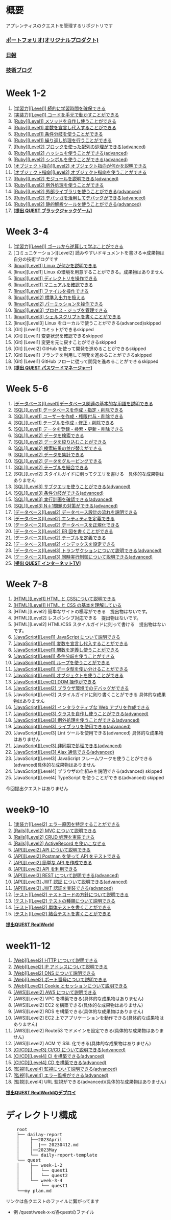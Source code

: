 # 概要
アプレンティスのクエストを管理するリポジトリです

### [ポートフォリオ(オリジナルプロダクト)](https://github.com/fukada-m/ouryokukou_booking)
### [日報](report/daily-report)
### [技術ブログ](https://qiita.com/yami-yami)

# Week 1-2　
1. [[学習力][Level1] 続的に学習時間を確保できる](quest/week-1-2/quest1.md)<br>
2. [[実装力][Level1] コードを手元で動かすことができる](quest/week-1-2/quest2.rb)<br>
3. [[Ruby][Level1] メソッドを自作し使うことができる](quest/week-1-2/quest3.rb)<br>
4. [[Ruby][Level1] 変数を宣言し代入することができる](quest/week-1-2/quest4.rb)<br>
5. [[Ruby][Level1] 条件分岐を使うことができる](quest/week-1-2/quest5.rb)<br>
6. [[Ruby][Level1] 繰り返し処理を行うことができる](quest/week-1-2/quest6.rb)<br>
7. [[Ruby][Level2] ブロックを使った配列の処理ができる(advanced)](quest/week-1-2/quest7.rb)<br>
8. [[Ruby][Level2] ハッシュを使うことができる(advanced)](quest/week-1-2/quest8.rb)<br>
9. [[Ruby][Level2] シンボルを使うことができる(advanced)](quest/week-1-2/quest9.rb)<br>
10. [[オブジェクト指向][Level2] オブジェクト指向が何かを説明できる](quest/week-1-2/quest10.md)<br>
11. [[オブジェクト指向][Level2] オブジェクト指向を使うことができる](quest/week-1-2/quest11.rb)<br>
12. [[Ruby][Level2] モジュールを説明できる(advanced)](quest/week-1-2/quest12.md)<br>
13. [[Ruby][Level2] 例外処理を使うことができる](quest/week-1-2/quest13.rb)<br>
14. [[Ruby][Level2] 外部ライブラリを使うことができる(advanced)](quest/week-1-2/quest14.rb)<br>
15. [[Ruby][Level2] デバッガを活用してデバッグができる(advanced)](quest/week-1-2/quest15.rb)<br>
16. [[Ruby][Level2] 静的解析ツールを使うことができる(advanced)](quest/week-1-2/quest16.md)<br>
17. **[[提出 QUEST ブラックジャックゲーム]](quest/week-1-2/submission-quest)<br>**


# Week 3-4
1. [[学習力][Level1] ゴールから逆算して学ぶことができる](my_plan.md)
2. [コミュニケーション][Level2] 読みやすいドキュメントを書ける=>成果物は自分の技術ブログです
3. [[linux][Level1] Linux が何かを説明できる](quest/week-3-4/quest3.md)
4. [linux][Level1] Linux の環境を用意することができる。成果物はありません
5. [[linux][Level1] ディレクトリを操作できる](quest/week-3-4/quest5.md)
6. [[linux][Level1] マニュアルを確認できる](quest/week-3-4/quest6.md)
7. [[linux][Level1] ファイルを操作できる](quest/week-3-4/quest7.md)
8. [[linux][Level2] 標準入出力を扱える](quest/week-3-4/quest8.md)
9. [[linux][Level2] パーミッションを操作できる](quest/week-3-4/quest9.md)
10. [[linux][Level3] プロセス・ジョブを管理できる](quest/week-3-4/quest10.md)
11. [[linux][Level3] シェルスクリプトを書くことができる](quest/week-3-4/quest11/)
12. [linux][Level3] Linux をローカルで使うことができる(advanced)skipped
13. [Git] [Level1] コミットができるskipped
14. [Git] [Level1] 変更状況を確認できるskipped
15. [Git] [Level1] 変更を元に戻すことができるskipped
16. [Git] [Level2] GitHub を使って開発を進めることができるskipped
17. [Git] [Level1] ブランチを利用して開発を進めることができるskipped
18. [Git] [Level1] GitHub フローに従って開発を進めることができるskipped
19. **[[提出 QUEST パスワードマネージャー]](quest/week-3-4/submission_quest/)**


# Week 5-6
1. [[データベース][Level1]データベース関連の基本的な用語を説明できる](quest/week-5-6/quest1.md)
2. [[SQL][Level1] データベースを作成・指定・削除できる](quest/week-5-6/quest2.md)
3. [[SQL][Level1] ユーザーを作成・権限付与・削除できる](quest/week-5-6/quest3.md)
4. [[SQL][Level1] テーブルを作成・修正・削除できる](quest/week-5-6/quest4.md)
5. [[SQL][Level1] データを登録・検索・更新・削除できる](quest/week-5-6/quest5.md)
6. [[SQL][Level2] データを検索できる](quest/week-5-6/quest6.md)
7. [[SQL][Level2] データを絞り込むことができる](quest/week-5-6/quest7.md)
8. [[SQL][Level2] 検索結果の並び替えができる](quest/week-5-6/quest8.md)
9. [[SQL][Level2] データを集計できる](quest/week-5-6/quest9.md)
10. [[SQL][Level2] データをグルーピングできる](quest/week-5-6/quest10.md)
11. [[SQL][Level2] テーブルを結合できる](quest/week-5-6/quest11.md)
12. [SQL][Level2] スタイルガイドに則ってクエリを書ける　具体的な成果物はありません
13. [[SQL][Level3] サブクエリを使うことができる(advanced)](quest/week-5-6/quest13.md)
14. [[SQL][Level3] 条件分岐ができる(advanced)](quest/week-5-6/quest14.md)
15. [[SQL][Level3] 実行計画を確認できる(advanced)](quest/week-5-6/quest15.md)
16. [[SQL][Level3] N＋1問題の対策ができる(advanced)](quest/week-5-6/quest16.md)
17. [[データベース][Level2] データベース設計の流れを説明できる](quest/week-5-6/quest17.md)
18. [[データベース][Level2] エンティティを定義できる](quest/week-5-6/quest18.md)
19. [[データベース][Level2] データベースを正規化できる](quest/week-5-6/quest19.md)
20. [[データベース][Level2] ER 図を書くことができる](https://www.notion.so/20-f318f151d2d344948253a2ca79d8b240?pvs=4)
21. [[データベース][Level2] テーブルを定義できる](quest/week-5-6/quest21.md)
22. [[データベース][Level2] インデックスを設定できる](quest/week-5-6/quest22.md)
23. [[データベース][Level3] トランザクションについて説明できる(advanced)](quest/week-5-6/quest23.md)
24. [[データベース][Level3] 同時実行制御について説明できる(advanced)](quest/week-5-6/quest24.md)
25. **[[提出 QUEST インターネットTV]](quest/week-5-6/internetTV/)**

# Week 7-8
1. [[HTML][Level1] HTML と CSSについて説明できる](quest/week7-8/quest1.md)
2. [[HTML][Level1] HTML と CSS の基本を理解している](quest/week7-8/quest2.md)
3. [HTML][Level2] 簡単なサイトの模写ができる　提出物はないです。
4. [HTML][Level2] レスポンシブ対応できる　提出物はないです。
5. [HTML][Level2] HTML/CSS スタイルガイドに則って書ける　提出物はないです。
6. [[JavaScript][Level1] JavaScript について説明できる](quest/week-7-8/quest6/)
7. [[JavaScript][Level1] 変数を宣言し代入することができる](quest/week-7-8/quest7/)
8. [[JavaScript][Level1] 関数を定義し使うことができる](quest/week-7-8/quest8/)
9. [[JavaScript][Level1] 条件分岐を使うことができる](quest/week-7-8/quest9/)
10. [[JavaScript][Level1] ループを使うことができる](quest/week-7-8/quest10/)
11. [[JavaScript][Level1] データ型を使い分けることができる](quest/week-7-8/quest11.md)
12. [[JavaScript][Level1] オブジェクトを使うことができる](quest/week-7-8/quest12/)
13. [[JavaScript][Level2] DOM 操作ができる](quest/week-7-8/quest13/)
14. [[JavaScript][Level2] ブラウザ環境でのデバッグができる](quest/week-7-8/quest14.md)
15. [JavaScript][Level2] スタイルガイドに則り書くことができる 具体的な成果物はありません
16. [[JavaScript][Level2] インタラクティブな Web アプリを作成できる](quest/week-7-8/quest16/)
17. [[JavaScript][Level3] クラスを自作し使うことができる(advanced)](quest/week-7-8/quest17/)
18. [[JavaScript][Level3] 例外処理を使うことができる(advanced)](quest/week-7-8/quest18/)
19. [[JavaScript][Level3] ライブラリを使用できる(advanced)](quest/week-7-8/quest19/)
20. [JavaScript][Level3] Lint ツールを使用できる(advanced) 具体的な成果物はありません
21. [[JavaScript][Level3] 非同期で処理できる(advanced)](quest/week-7-8/quest21/)
22. [[JavaScript][Level3] Ajax 通信できる(advanced)](quest/week-7-8/quest22/)
23. [JavaScript][Level3] JavaScript フレームワークを使うことができる(advanced)具体的な成果物はありません
24. [JavaScript][Level4] ブラウザの仕組みを説明できる(advanced) skipped
25. [JavaScript][Level4] TypeScript を使うことができる(advanced) skipped

今回提出クエストはありません

# week9-10
1. [[実装力][Level2] エラー原因を特定することができる](quest/week-9-10/quest1.md)
2. [[Rails][Level2] MVC について説明できる](quest/week-9-10/quest2.md)
3. [[Rails][Level2] CRUD 処理を実装できる](quest/week-9-10/todo-app/)
4. [[Rails][Level2] ActiveRecord を使いこなせる](quest/week-9-10/todo-app/)
5. [[API][Level2] API について説明できる](quest/week-9-10/quest5.md)
6. [[API][Level2] Postman を使って API をテストできる](quest/week-9-10/quest6/api_test/)
7. [[API][Level2] 簡単な API を作成できる](quest/week-9-10/quest7/todo_api/)
8. [[API][Level2] API を利用できる](quest/week-9-10/quest8/)
9. [[API][Level3] REST について説明できる(advanced)](quest/week-9-10/quest9.md)
10. [[API][Level3] JWT 認証 について説明できる(advanced)](quest/week-9-10/quest10.md)
11. [[API][Level3] JWT 認証を実装できる(advanced)](quest/week-9-10/todo_api/)
12. [[テスト][Level2] テストコードの方針について説明できる](quest/week-9-10/quest12.md)
13. [[テスト][Level2] テストの種類について説明できる](quest/week-9-10/quest13.md)
14. [[テスト][Level2] 単体テストを書くことができる](quest/week-9-10/todo_api/spec/models/)
15. [[テスト][Level2] 結合テストを書くことができる](quest/week-9-10/todo_api/spec/requests/)

**[提出QUEST RealWorld](https://github.com/fukada-m/RealWorld)**

# week11-12

1. [[Web][Level2] HTTP について説明できる](quest/week11-12/quest1.md)
2. [[Web][Level2] IP アドレスについて説明できる](quest/week11-12/quest2.md)
3. [[Web][Level2] DNS について説明できる](quest/week11-12/quest3.md)
4. [[Web][Level2] ポート番号について説明できる](quest/week11-12/quest4.md)
5. [[Web][Level2] Cookie とセッションについて説明できる](quest/week11-12/quest5.md)
6. [[AWS][Level2] AWS について説明できる](quest/week11-12/quest6.md)
7. [AWS][Level2] VPC を構築できる(具体的な成果物はありません)
8. [AWS][Level2] EC2 を構築できる(具体的な成果物はありません)
9. [AWS][Level2] RDS を構築できる(具体的な成果物はありません)
10. [AWS][Level2] EC2 上でアプリケーションを動作できる(具体的な成果物はありません)
11. [AWS][Level2] Route53 でドメインを設定できる(具体的な成果物はありません)
12. [AWS][Level2] ACM で SSL 化できる(具体的な成果物はありません)
13. [[CI/CD][Level3] CI/CD について説明できる(advanced)](quest/week11-12/quest13.md)
14. [[CI/CD][Level4] CI を構築できる(advanced)](https://github.com/fukada-m/git-hub-actions-practice)
15. [[CI/CD][Level4] CD を構築できる(advanced)](https://github.com/fukada-m/git-hub-actions-practice)
16. [[監視][Level4] 監視について説明できる(advanced)](/quest/week11-12/quest16.md)
17. [[監視][Level4] エラー監視ができる(advanced)](/quest/week11-12/quest17.md)
18. [監視][Level4] URL 監視ができる(advanced)(具体的な成果物はありません)

**[提出QUEST RealWorldのデプロイ](https://github.com/fukada-m/RealWorld)**

# ディレクトリ構成
<pre>
    root
    ├── dailay-report
    │    ├──2023April
    │    │  |── 20230412.md
    │    │──2023May
    │    └── daily-report-template
    └── quest
    │    ├── week-1-2
    │    │   └── quest1
    │    │   └── quest2
    │    └── week-3-4
    │        └── quest1
    └──my_plan.md
</pre>
リンクは各クエストのファイルに繋がってます
- 例 /quest/week-x-x/各questのファイル
